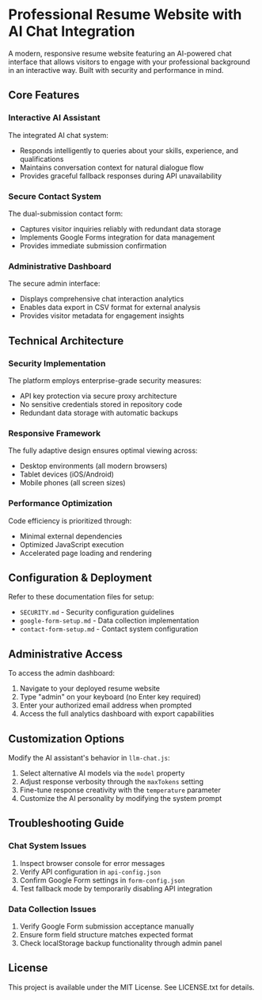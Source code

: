 # Professional Resume Website with AI Chat Integration

A modern, responsive resume website featuring an AI-powered chat interface that allows visitors to engage with your professional background in an interactive way. Built with security and performance in mind.

## Core Features

### Interactive AI Assistant

The integrated AI chat system:
- Responds intelligently to queries about your skills, experience, and qualifications
- Maintains conversation context for natural dialogue flow
- Provides graceful fallback responses during API unavailability

### Secure Contact System

The dual-submission contact form:
- Captures visitor inquiries reliably with redundant data storage
- Implements Google Forms integration for data management
- Provides immediate submission confirmation

### Administrative Dashboard

The secure admin interface:
- Displays comprehensive chat interaction analytics
- Enables data export in CSV format for external analysis
- Provides visitor metadata for engagement insights

## Technical Architecture

### Security Implementation

The platform employs enterprise-grade security measures:
- API key protection via secure proxy architecture
- No sensitive credentials stored in repository code
- Redundant data storage with automatic backups

### Responsive Framework

The fully adaptive design ensures optimal viewing across:
- Desktop environments (all modern browsers)
- Tablet devices (iOS/Android)
- Mobile phones (all screen sizes)

### Performance Optimization

Code efficiency is prioritized through:
- Minimal external dependencies
- Optimized JavaScript execution
- Accelerated page loading and rendering

## Configuration & Deployment

Refer to these documentation files for setup:
- `SECURITY.md` - Security configuration guidelines
- `google-form-setup.md` - Data collection implementation
- `contact-form-setup.md` - Contact system configuration

## Administrative Access

To access the admin dashboard:
1. Navigate to your deployed resume website
2. Type "admin" on your keyboard (no Enter key required)
3. Enter your authorized email address when prompted
4. Access the full analytics dashboard with export capabilities

## Customization Options

Modify the AI assistant's behavior in `llm-chat.js`:
1. Select alternative AI models via the `model` property
2. Adjust response verbosity through the `maxTokens` setting
3. Fine-tune response creativity with the `temperature` parameter
4. Customize the AI personality by modifying the system prompt

## Troubleshooting Guide

### Chat System Issues
1. Inspect browser console for error messages
2. Verify API configuration in `api-config.json`
3. Confirm Google Form settings in `form-config.json`
4. Test fallback mode by temporarily disabling API integration

### Data Collection Issues
1. Verify Google Form submission acceptance manually
2. Ensure form field structure matches expected format
3. Check localStorage backup functionality through admin panel

## License

This project is available under the MIT License. See LICENSE.txt for details.
